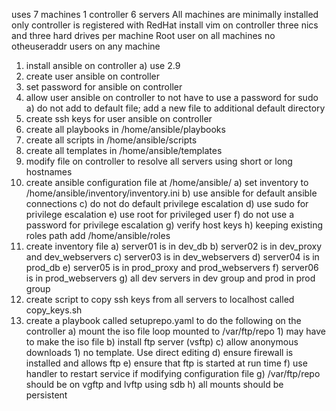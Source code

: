 uses 7 machines
	1 controller
	6 servers
		All machines are minimally installed
		only controller is registered with RedHat
		install vim on controller
		three nics and three hard drives per machine
	Root user on all machines
	no otheuseraddr users on any machine 
	
1) install ansible on controller
	a) use 2.9
2) create user ansible on controller
3) set password for ansible on controller
4) allow user ansible on controller to not have to use a password for sudo 
	a) do not add to default file; add a new file to additional default directory
5) create ssh keys for user ansible on controller
6) create all playbooks in /home/ansible/playbooks
7) create all scripts in /home/ansible/scripts
8) create all templates in /home/ansible/templates
9) modify file on controller to resolve all servers using short or long hostnames
10) create ansible configuration file at /home/ansible/
	a) set inventory to /home/ansible/inventory/inventory.ini
	b) use ansible for default ansible connections
	c) do not do default privilege escalation
	d) use sudo for privilege escalation
	e) use root for privileged user
	f) do not use a password for privilege escalation
	g) verify host keys
	h) keeping existing roles path add /home/ansible/roles
11) create inventory file 
	a) server01 is in dev_db
	b) server02 is in dev_proxy and dev_webservers
	c) server03 is in dev_webservers
	d) server04 is in prod_db
	e) server05 is in prod_proxy and prod_webservers
	f) server06 is in prod_webservers
	g) all dev servers in dev group and prod in prod group
12) create script to copy ssh keys from all servers to localhost called copy_keys.sh
13) create a playbook called setuprepo.yaml to do the following on the controller
	a) mount the iso file loop mounted to /var/ftp/repo
		1) may have to make the iso file
	b) install ftp server (vsftp)
	c) allow anonymous downloads
		1) no template.  Use direct editing
	d) ensure firewall is installed and allows ftp
	e) ensure that ftp is started at run time
	f) use handler to restart service if modifying configuration file
	g) /var/ftp/repo should be on vgftp and lvftp using sdb
	h) all mounts should be persistent
	